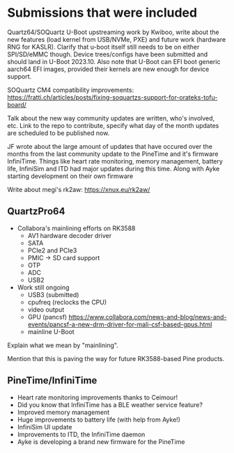 # Submissions that were included

Quartz64/SOQuartz U-Boot upstreaming work by Kwiboo, write about the new features (load kernel from USB/NVMe, PXE) and future work (hardware RNG for KASLR). Clarify that u-boot itself still needs to be on either SPI/SD/eMMC though. Device trees/configs have been submitted and should land in U-Boot 2023.10. Also note that U-Boot can EFI boot generic aarch64 EFI images, provided their kernels are new enough for device support.

SOQuartz CM4 compatibility improvements: https://fratti.ch/articles/posts/fixing-soquartzs-support-for-orateks-tofu-board/

Talk about the new way community updates are written, who's involved, etc. Link to the repo to contribute, specify what day of the month updates are scheduled to be published now.

JF wrote about the large amount of updates that have occured over the months from the last community update to the PineTime and it's firmware InfiniTime. Things like heart rate monitoring, memory management, battery life, InfiniSim and ITD had major updates during this time. Along with Ayke starting development on their own firmware

Write about megi's rk2aw: https://xnux.eu/rk2aw/

## QuartzPro64

* Collabora's mainlining efforts on RK3588
    * AV1 hardware decoder driver
    * SATA
    * PCIe2 and PCIe3
    * PMIC -> SD card support
    * OTP
    * ADC
    * USB2
* Work still ongoing
    * USB3 (submitted)
    * cpufreq (reclocks the CPU)
    * video output
    * GPU (pancsf) https://www.collabora.com/news-and-blog/news-and-events/pancsf-a-new-drm-driver-for-mali-csf-based-gpus.html
    * mainline U-Boot

Explain what we mean by "mainlining".

Mention that this is paving the way for future RK3588-based Pine products.

## PineTime/InfiniTime
* Heart rate monitoring improvements thanks to Ceimour!
* Did you know that InfiniTime has a BLE weather service feature?
* Improved memory management
* Huge improvements to battery life (with help from Ayke!)
* InfiniSim UI update
* Improvements to ITD, the InfiniTime daemon
* Ayke is developing a brand new firmware for the PineTime
